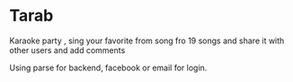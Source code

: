 Tarab
=====
Karaoke party , sing your favorite from song fro 19 songs and share it with other users and add comments

Using parse for backend, facebook or email for login.
